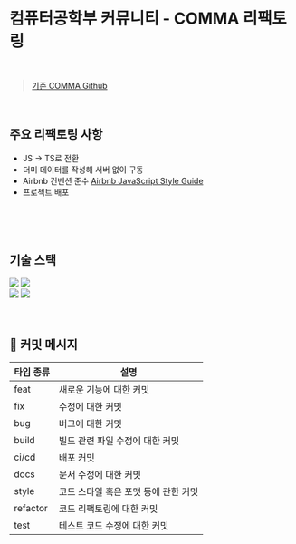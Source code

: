 # 컴퓨터공학부 커뮤니티 - COMMA 리팩토링

<br/>

> <a href="https://github.com/mintmin0320/COMMA">기존 COMMA Github</a>

<br/>

## 주요 리팩토링 사항
- JS -> TS로 전환
- 더미 데이터를 작성해 서버 없이 구동
- Airbnb 컨벤션 준수 <a href="https://github.com/airbnb/javascript">Airbnb JavaScript Style Guide</a>
- 프로젝트 배포

<br/>
<br/>
<br/>

## 기술 스택
<div>
  <img src="https://img.shields.io/badge/JavaScript-F7DF1E?style=for-the-badge&logo=JavaScript&logoColor=white"/>
  <img src="https://img.shields.io/badge/TypeScript-3178C6?style=for-the-badge&logo=TypeScript&logoColor=white"/>
</div>
<div>
  <img src="https://img.shields.io/badge/React-61DAFB?style=for-the-badge&logo=react&logoColor=white"/>
  <img src="https://img.shields.io/badge/styledcomponents-DB7093?style=for-the-badge&logo=styledcomponents&logoColor=white"/> 
</div>

<br/>
<br/>


## 💬 커밋 메시지

|타입 종류|설명|
|------|---|
|feat|새로운 기능에 대한 커밋|
|fix|	수정에 대한 커밋|
|bug|버그에 대한 커밋|
|build|빌드 관련 파일 수정에 대한 커밋|
|ci/cd|배포 커밋|
|docs|문서 수정에 대한 커밋|
|style|코드 스타일 혹은 포맷 등에 관한 커밋|
|refactor|코드 리팩토링에 대한 커밋|
|test|테스트 코드 수정에 대한 커밋|
